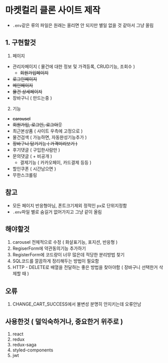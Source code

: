 # 마켓컬리 클론 사이트 제작
+ `.env`같은 류의 파일은 원래는 올리면 안 되지만 별일 없을 것 같아서 그냥 올림

## 1. 구현할것
1. 페이지
  - 관리자페이지 ( 물건에 대한 정보 및 가격등록, CRUD기능, 조회수 )
	- ~~회원가입페이지~~
  - ~~로그인페이지~~
  - ~~메인페이지~~
  - ~~물건 상세페이지~~
  - 장바구니 ( 만드는중 )
  
2. 기능
  - ~~carousel~~
  - ~~회원가입, 로그인, 로그아웃~~
  - 최근본상품 ( 사이트 우측에 고정으로 )
  - 물건검색 ( 가능하면, 자동완성기능추가 )
  - ~~장바구니 담기기능 ( 가격미리보기 )~~
  - 후기댓글 ( 구입한사람만 )
  - 문의댓글 ( + 비공개 )
	- 결제기능 ( 카카오페이, 카드결제 등등 )
  - 할인쿠폰 ( 시간남으면 )
  - 무한스크롤링

## 참고
+ 모든 페이지 반응형아님, 폰트크기제외 정적인 `px`로 단위지정함
+ `.env`파일 별로 숨길거 없어가지고 그냥 같이 올림

## 해야할것
1. carousel 전체적으로 수정 ( 화살표기능, 포지션, 반응형 )
2. RegiserForm에 약관동의기능 추가하기
3. RegisterForm에 코드량이 너무 많은데 적당한 분리방법 찾기
4. SQL코드를 깔끔하게 정리해두는 방법이 필요함
5. HTTP - DELETE로 배열을 전달하는 좋은 방법을 찾아야함 ( 장바구니 선택한거 삭제할 때  )

## 오류
1. CHANGE_CART_SUCCESS에서 불변성 분명히 안지키는데 오류안남

## 사용한것 ( 덜익숙하거나, 중요한거 위주로 )
1. react
2. redux
3. redux-saga
4. styled-components
5. jwt